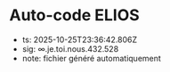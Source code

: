 # Auto-code ELIOS
- ts: 2025-10-25T23:36:42.806Z
- sig: ∞.je.toi.nous.432.528
- note: fichier généré automatiquement